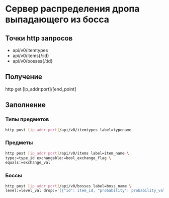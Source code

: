 
# Сервер распределения дропа выпадающего из босса

## Точки http запросов

- api/v0/itemtypes
- api/v0/items{/:id}
- api/v0/bosses{/:id}

## Получение

http get [ip_addr:port]/[end_point]


## Заполнение

### Типы предметов
``` bash
http post [ip_addr:port]/api/v0/itemtypes label=typename
```
### Предметы
``` bash
http post [ip_addr:port]/api/v0/items label=item_name \
type:=type_id exchangable:=bool_exchange_flag \ 
equals:=exchange_val
```
### Боссы
``` bash
http post [ip_addr:port]/api/v0/bosses label=boss_name \
level:=level_val drop:='[{"id": item_id, "probability": probability_val},...]'
```
